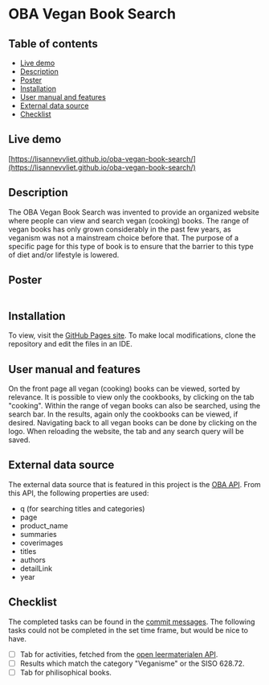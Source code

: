 # OBA Vegan Book Search

## Table of contents
- [Live demo](#live-demo)
- [Description](#description)
- [Poster](#poster)
- [Installation](#installation)
- [User manual and features](#user-manual-and-features)
- [External data source](#external-data-source)
- [Checklist](#checklist)

## Live demo
[https://lisannevvliet.github.io/oba-vegan-book-search/](https://lisannevvliet.github.io/oba-vegan-book-search/)

## Description
The OBA Vegan Book Search was invented to provide an organized website where people can view and search vegan (cooking) books. The range of vegan books has only grown considerably in the past few years, as veganism was not a mainstream choice before that. The purpose of a specific page for this type of book is to ensure that the barrier to this type of diet and/or lifestyle is lowered.

## Poster
![]()

## Installation
To view, visit the [GitHub Pages site](https://lisannevvliet.github.io/oba-vegan-book-search/). To make local modifications, clone the repository and edit the files in an IDE.

## User manual and features
On the front page all vegan (cooking) books can be viewed, sorted by relevance. It is possible to view only the cookbooks, by clicking on the tab "cooking". Within the range of vegan books can also be searched, using the search bar. In the results, again only the cookbooks can be viewed, if desired. Navigating back to all vegan books can be done by clicking on the logo. When reloading the website, the tab and any search query will be saved.

## External data source
The external data source that is featured in this project is the [OBA API](https://zoeken.oba.nl/api/v1/). From this API, the following properties are used:
- q (for searching titles and categories)
- page
- product_name
- summaries
- coverimages
- titles
- authors
- detailLink
- year

## Checklist
The completed tasks can be found in the [commit messages](https://github.com/lisannevvliet/oba-vegan-book-search/commits/main). The following tasks could not be completed in the set time frame, but would be nice to have.

- [ ] Tab for activities, fetched from the [open leermaterialen API](https://obaliquid.staging.aquabrowser.nl/onderwijs/api/v1/search/?q=voeding+NOT+lom.lifecycle.contribute.publisher%3Dwikipedia&authorization=a57b7bbd1cde2f6fb7ce5b3f2d1d96e0).
- [ ] Results which match the category "Veganisme" or the SISO 628.72.
- [ ] Tab for philisophical books.
